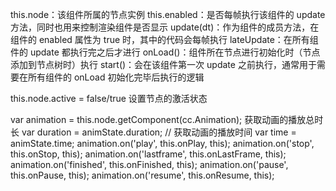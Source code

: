 this.node：该组件所属的节点实例
this.enabled：是否每帧执行该组件的 update 方法，同时也用来控制渲染组件是否显示
update(dt)：作为组件的成员方法，在组件的 enabled 属性为 true 时，其中的代码会每帧执行
lateUpdate：在所有组件的 update 都执行完之后才进行
onLoad()：组件所在节点进行初始化时（节点添加到节点树时）执行
start()：会在该组件第一次 update 之前执行，通常用于需要在所有组件的 onLoad 初始化完毕后执行的逻辑


this.node.active = false/true 设置节点的激活状态




var animation = this.node.getComponent(cc.Animation);
获取动画的播放总时长
var duration = animState.duration;
// 获取动画的播放时间
var time = animState.time;
animation.on('play',      this.onPlay,        this);
animation.on('stop',      this.onStop,        this);
animation.on('lastframe', this.onLastFrame,   this);
animation.on('finished',  this.onFinished,    this);
animation.on('pause',     this.onPause,       this);
animation.on('resume',    this.onResume,      this);